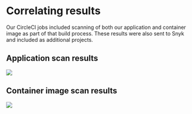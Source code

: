 # Correlating results

Our CircleCI jobs included scanning of both our application and container image as part of that build process. These results were also sent to Snyk and included as additional projects.

## Application scan results

![](https://partner-workshop-assets.s3.us-east-2.amazonaws.com/circleci\_app\_scan.png)

## Container image scan results

![](https://partner-workshop-assets.s3.us-east-2.amazonaws.com/circleci\_container\_scan.png)
